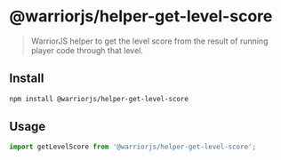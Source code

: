 # @warriorjs/helper-get-level-score

> WarriorJS helper to get the level score from the result of running player code
> through that level.

## Install

```sh
npm install @warriorjs/helper-get-level-score
```

## Usage

```js
import getLevelScore from '@warriorjs/helper-get-level-score';
```

